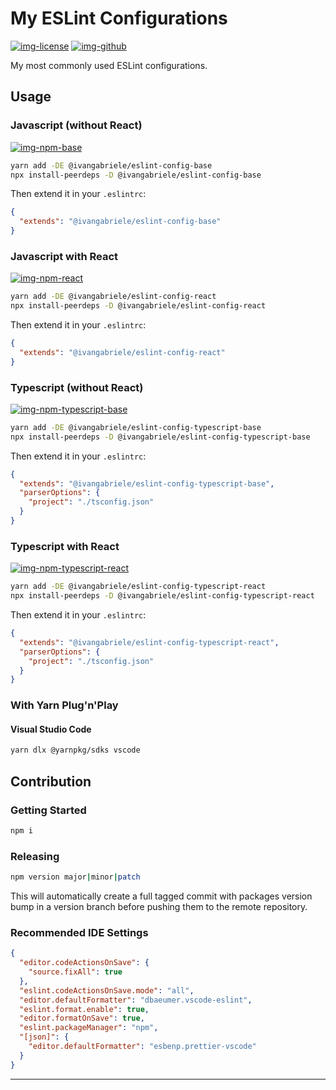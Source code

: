 # My ESLint Configurations

[![img-license]][lnk-license] [![img-github]][lnk-github]

My most commonly used ESLint configurations.

## Usage

### Javascript (without React)

[![img-npm-base]][lnk-npm-base]

```sh
yarn add -DE @ivangabriele/eslint-config-base
npx install-peerdeps -D @ivangabriele/eslint-config-base
```

Then extend it in your `.eslintrc`:

```json
{
  "extends": "@ivangabriele/eslint-config-base"
}
```

### Javascript with React

[![img-npm-react]][lnk-npm-react]

```sh
yarn add -DE @ivangabriele/eslint-config-react
npx install-peerdeps -D @ivangabriele/eslint-config-react
```

Then extend it in your `.eslintrc`:

```json
{
  "extends": "@ivangabriele/eslint-config-react"
}
```

### Typescript (without React)

[![img-npm-typescript-base]][lnk-npm-typescript-base]

```sh
yarn add -DE @ivangabriele/eslint-config-typescript-base
npx install-peerdeps -D @ivangabriele/eslint-config-typescript-base
```

Then extend it in your `.eslintrc`:

```json
{
  "extends": "@ivangabriele/eslint-config-typescript-base",
  "parserOptions": {
    "project": "./tsconfig.json"
  }
}
```

### Typescript with React

[![img-npm-typescript-react]][lnk-npm-typescript-react]

```sh
yarn add -DE @ivangabriele/eslint-config-typescript-react
npx install-peerdeps -D @ivangabriele/eslint-config-typescript-react
```

Then extend it in your `.eslintrc`:

```json
{
  "extends": "@ivangabriele/eslint-config-typescript-react",
  "parserOptions": {
    "project": "./tsconfig.json"
  }
}
```

### With Yarn Plug'n'Play

#### Visual Studio Code

```sh
yarn dlx @yarnpkg/sdks vscode
```

## Contribution

### Getting Started

```sh
npm i
```

### Releasing

```sh
npm version major|minor|patch
```

This will automatically create a full tagged commit with packages version bump in a version branch before pushing them
to the remote repository.

### Recommended IDE Settings

```json
{
  "editor.codeActionsOnSave": {
    "source.fixAll": true
  },
  "eslint.codeActionsOnSave.mode": "all",
  "editor.defaultFormatter": "dbaeumer.vscode-eslint",
  "eslint.format.enable": true,
  "editor.formatOnSave": true,
  "eslint.packageManager": "npm",
  "[json]": {
    "editor.defaultFormatter": "esbenp.prettier-vscode"
  }
}
```

---

[img-github]:
  https://img.shields.io/github/workflow/status/ivangabriele/eslint-config/Test%20&%20Publish/main?style=flat-square
[img-license]: https://img.shields.io/github/license/ivangabriele/eslint-config?style=flat-square
[lnk-github]: https://github.com/ivangabriele/eslint-config/actions?query=branch%3Amain++
[lnk-license]: https://github.com/ivangabriele/eslint-config/blob/main/LICENSE
[img-npm-base]: https://img.shields.io/npm/v/@ivangabriele/eslint-config-base?style=flat-square
[lnk-npm-base]: https://www.npmjs.com/package/@ivangabriele/eslint-config-base
[img-npm-react]: https://img.shields.io/npm/v/@ivangabriele/eslint-config-react?style=flat-square
[lnk-npm-react]: https://www.npmjs.com/package/@ivangabriele/eslint-config-react
[img-npm-typescript-base]: https://img.shields.io/npm/v/@ivangabriele/eslint-config-typescript-base?style=flat-square
[lnk-npm-typescript-base]: https://www.npmjs.com/package/@ivangabriele/eslint-config-typescript-base
[img-npm-typescript-react]: https://img.shields.io/npm/v/@ivangabriele/eslint-config-typescript-react?style=flat-square
[lnk-npm-typescript-react]: https://www.npmjs.com/package/@ivangabriele/eslint-config-typescript-react
